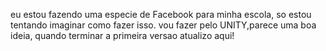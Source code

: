 eu estou fazendo uma especie de Facebook para minha escola, so estou tentando imaginar como fazer isso.
vou fazer pelo UNITY,parece uma boa ideia, quando terminar a primeira versao atualizo aqui!
